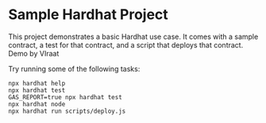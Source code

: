 # Sample Hardhat Project

This project demonstrates a basic Hardhat use case. It comes with a sample contract, a test for that contract, and a script that deploys that contract.
Demo by VIraat

Try running some of the following tasks:

```shell
npx hardhat help
npx hardhat test
GAS_REPORT=true npx hardhat test
npx hardhat node
npx hardhat run scripts/deploy.js
```
